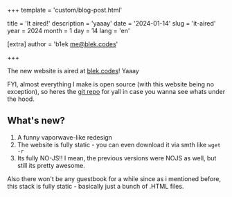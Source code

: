 +++
template = 'custom/blog-post.html'

title = 'It aired!'
description = 'yaaay'
date = '2024-01-14'
slug = 'it-aired'
year = 2024
month = 1
day = 14
lang = 'en'

[extra]
author = 'b1ek <me@blek.codes>'

+++

The new website is aired at [blek.codes](https://blek.codes)! Yaaay

FYI, almost everything I make is open source (with this website being no exception), so heres the [git repo](https://git.blek.codes/blek/world.git) for yall in case you wanna see whats under the hood.

## What's new?
1. A funny vaporwave-like redesign
2. The website is fully static - you can even download it via smth like `wget -r`
3. Its fully NO-JS!! I mean, the previous versions were NOJS as well, but still its pretty awesome.

Also there won't be any guestbook for a while since as i mentioned before, this stack is fully static - basically just a bunch of .HTML files.
